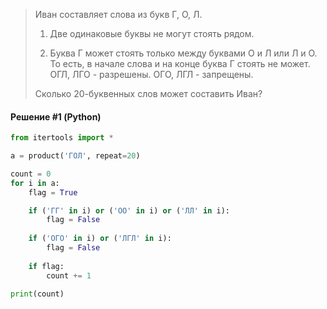 > Иван составляет слова из букв Г, О, Л.
> 
> 1) Две одинаковые буквы не могут стоять рядом.
> 
> 2) Буква Г может стоять только между буквами О и Л или Л и О. То есть, в начале слова и на конце буква Г стоять не может. ОГЛ, ЛГО - разрешены. ОГО, ЛГЛ - запрещены.
> 
> Сколько 20-буквенных слов может составить Иван?

#### Решение #1 (Python)
```python
from itertools import *

a = product('ГОЛ', repeat=20)

count = 0
for i in a:
    flag = True

    if ('ГГ' in i) or ('ОО' in i) or ('ЛЛ' in i):
        flag = False
    
    if ('ОГО' in i) or ('ЛГЛ' in i):
        flag = False
    
    if flag:
        count += 1

print(count)
```
